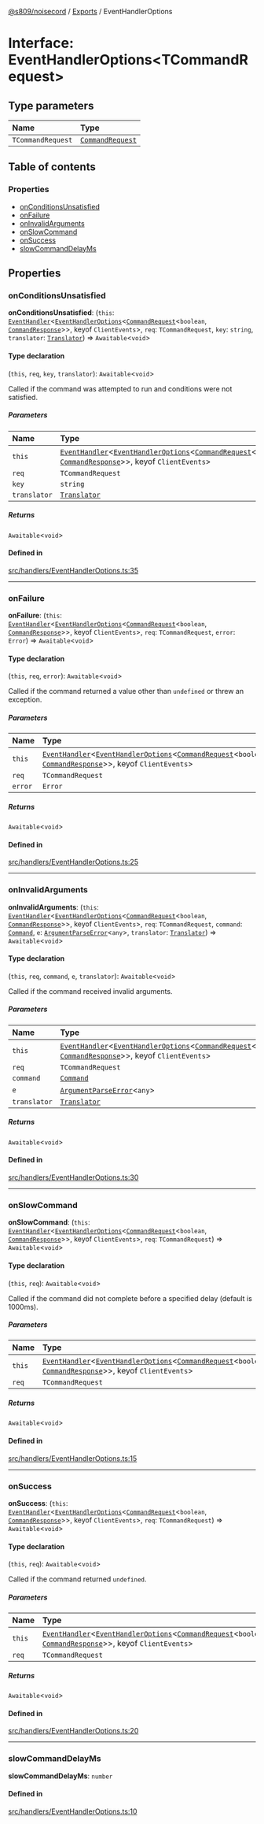 [@s809/noisecord](../README.md) / [Exports](../modules.md) / EventHandlerOptions

# Interface: EventHandlerOptions<TCommandRequest\>

## Type parameters

| Name | Type |
| :------ | :------ |
| `TCommandRequest` | [`CommandRequest`](../classes/CommandRequest.md) |

## Table of contents

### Properties

- [onConditionsUnsatisfied](EventHandlerOptions.md#onconditionsunsatisfied)
- [onFailure](EventHandlerOptions.md#onfailure)
- [onInvalidArguments](EventHandlerOptions.md#oninvalidarguments)
- [onSlowCommand](EventHandlerOptions.md#onslowcommand)
- [onSuccess](EventHandlerOptions.md#onsuccess)
- [slowCommandDelayMs](EventHandlerOptions.md#slowcommanddelayms)

## Properties

### onConditionsUnsatisfied

 **onConditionsUnsatisfied**: (`this`: [`EventHandler`](../classes/EventHandler-1.md)<[`EventHandlerOptions`](EventHandlerOptions.md)<[`CommandRequest`](../classes/CommandRequest.md)<`boolean`, [`CommandResponse`](../classes/CommandResponse.md)\>\>, keyof `ClientEvents`\>, `req`: `TCommandRequest`, `key`: `string`, `translator`: [`Translator`](../classes/Translator-1.md)) => `Awaitable`<`void`\>

#### Type declaration

(`this`, `req`, `key`, `translator`): `Awaitable`<`void`\>

Called if the command was attempted to run and conditions were not satisfied.

##### Parameters

| Name | Type |
| :------ | :------ |
| `this` | [`EventHandler`](../classes/EventHandler-1.md)<[`EventHandlerOptions`](EventHandlerOptions.md)<[`CommandRequest`](../classes/CommandRequest.md)<`boolean`, [`CommandResponse`](../classes/CommandResponse.md)\>\>, keyof `ClientEvents`\> |
| `req` | `TCommandRequest` |
| `key` | `string` |
| `translator` | [`Translator`](../classes/Translator-1.md) |

##### Returns

`Awaitable`<`void`\>

#### Defined in

[src/handlers/EventHandlerOptions.ts:35](https://github.com/s809/noisecord/blob/5de1f63/src/handlers/EventHandlerOptions.ts#L35)

___

### onFailure

 **onFailure**: (`this`: [`EventHandler`](../classes/EventHandler-1.md)<[`EventHandlerOptions`](EventHandlerOptions.md)<[`CommandRequest`](../classes/CommandRequest.md)<`boolean`, [`CommandResponse`](../classes/CommandResponse.md)\>\>, keyof `ClientEvents`\>, `req`: `TCommandRequest`, `error`: `Error`) => `Awaitable`<`void`\>

#### Type declaration

(`this`, `req`, `error`): `Awaitable`<`void`\>

Called if the command returned a value other than `undefined` or threw an exception.

##### Parameters

| Name | Type |
| :------ | :------ |
| `this` | [`EventHandler`](../classes/EventHandler-1.md)<[`EventHandlerOptions`](EventHandlerOptions.md)<[`CommandRequest`](../classes/CommandRequest.md)<`boolean`, [`CommandResponse`](../classes/CommandResponse.md)\>\>, keyof `ClientEvents`\> |
| `req` | `TCommandRequest` |
| `error` | `Error` |

##### Returns

`Awaitable`<`void`\>

#### Defined in

[src/handlers/EventHandlerOptions.ts:25](https://github.com/s809/noisecord/blob/5de1f63/src/handlers/EventHandlerOptions.ts#L25)

___

### onInvalidArguments

 **onInvalidArguments**: (`this`: [`EventHandler`](../classes/EventHandler-1.md)<[`EventHandlerOptions`](EventHandlerOptions.md)<[`CommandRequest`](../classes/CommandRequest.md)<`boolean`, [`CommandResponse`](../classes/CommandResponse.md)\>\>, keyof `ClientEvents`\>, `req`: `TCommandRequest`, `command`: [`Command`](Command-1.md), `e`: [`ArgumentParseError`](../classes/ArgumentParseError-1.md)<`any`\>, `translator`: [`Translator`](../classes/Translator-1.md)) => `Awaitable`<`void`\>

#### Type declaration

(`this`, `req`, `command`, `e`, `translator`): `Awaitable`<`void`\>

Called if the command received invalid arguments.

##### Parameters

| Name | Type |
| :------ | :------ |
| `this` | [`EventHandler`](../classes/EventHandler-1.md)<[`EventHandlerOptions`](EventHandlerOptions.md)<[`CommandRequest`](../classes/CommandRequest.md)<`boolean`, [`CommandResponse`](../classes/CommandResponse.md)\>\>, keyof `ClientEvents`\> |
| `req` | `TCommandRequest` |
| `command` | [`Command`](Command-1.md) |
| `e` | [`ArgumentParseError`](../classes/ArgumentParseError-1.md)<`any`\> |
| `translator` | [`Translator`](../classes/Translator-1.md) |

##### Returns

`Awaitable`<`void`\>

#### Defined in

[src/handlers/EventHandlerOptions.ts:30](https://github.com/s809/noisecord/blob/5de1f63/src/handlers/EventHandlerOptions.ts#L30)

___

### onSlowCommand

 **onSlowCommand**: (`this`: [`EventHandler`](../classes/EventHandler-1.md)<[`EventHandlerOptions`](EventHandlerOptions.md)<[`CommandRequest`](../classes/CommandRequest.md)<`boolean`, [`CommandResponse`](../classes/CommandResponse.md)\>\>, keyof `ClientEvents`\>, `req`: `TCommandRequest`) => `Awaitable`<`void`\>

#### Type declaration

(`this`, `req`): `Awaitable`<`void`\>

Called if the command did not complete before a specified delay (default is 1000ms).

##### Parameters

| Name | Type |
| :------ | :------ |
| `this` | [`EventHandler`](../classes/EventHandler-1.md)<[`EventHandlerOptions`](EventHandlerOptions.md)<[`CommandRequest`](../classes/CommandRequest.md)<`boolean`, [`CommandResponse`](../classes/CommandResponse.md)\>\>, keyof `ClientEvents`\> |
| `req` | `TCommandRequest` |

##### Returns

`Awaitable`<`void`\>

#### Defined in

[src/handlers/EventHandlerOptions.ts:15](https://github.com/s809/noisecord/blob/5de1f63/src/handlers/EventHandlerOptions.ts#L15)

___

### onSuccess

 **onSuccess**: (`this`: [`EventHandler`](../classes/EventHandler-1.md)<[`EventHandlerOptions`](EventHandlerOptions.md)<[`CommandRequest`](../classes/CommandRequest.md)<`boolean`, [`CommandResponse`](../classes/CommandResponse.md)\>\>, keyof `ClientEvents`\>, `req`: `TCommandRequest`) => `Awaitable`<`void`\>

#### Type declaration

(`this`, `req`): `Awaitable`<`void`\>

Called if the command returned `undefined`.

##### Parameters

| Name | Type |
| :------ | :------ |
| `this` | [`EventHandler`](../classes/EventHandler-1.md)<[`EventHandlerOptions`](EventHandlerOptions.md)<[`CommandRequest`](../classes/CommandRequest.md)<`boolean`, [`CommandResponse`](../classes/CommandResponse.md)\>\>, keyof `ClientEvents`\> |
| `req` | `TCommandRequest` |

##### Returns

`Awaitable`<`void`\>

#### Defined in

[src/handlers/EventHandlerOptions.ts:20](https://github.com/s809/noisecord/blob/5de1f63/src/handlers/EventHandlerOptions.ts#L20)

___

### slowCommandDelayMs

 **slowCommandDelayMs**: `number`

#### Defined in

[src/handlers/EventHandlerOptions.ts:10](https://github.com/s809/noisecord/blob/5de1f63/src/handlers/EventHandlerOptions.ts#L10)
